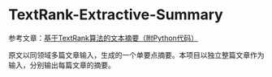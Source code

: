 # TextRank-Extractive-Summary

参考文章：[基于TextRank算法的文本摘要（附Python代码）](https://www.jiqizhixin.com/articles/2018-12-28-18)

原文以同领域多篇文章输入，生成的一个单要点摘要。本项目以独立整篇文章作为输入，分别输出每篇文章的摘要。
